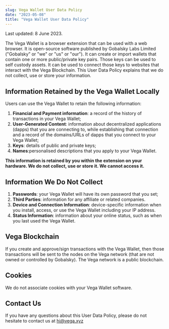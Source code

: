 ```yaml
---
slug: Vega Wallet User Data Policy
date: "2023-05-08"
title: "Vega Wallet User Data Policy"
---
```


Last updated: 8 June 2023.

The Vega Wallet is a browser extension that can be used with a web browser. It is open-source software published by Gobalsky Labs Limited ("Gobalsky” or "we" or "us" or "our"). It can create or import wallets that contain one or more public/private key pairs. Those keys can be used to self custody assets. It can be used to connect those keys to websites that interact with the Vega Blockchain. This User Data Policy explains that we do not collect, use or store your information.

## Information Retained by the Vega Wallet Locally

Users can use the Vega Wallet to retain the following information:
1. **Financial and Payment information**: a record of the history of transactions in your Vega Wallet;
2. **User-Generated Content**: information about decentralized applications (dapps) that you are connecting to, while establishing that connection and a record of the domains/URLs of dapps that you connect to your Vega Wallet;
3. **Keys**: details of public and private keys;
4. **Names**:personalised descriptions that you apply to your Vega Wallet.

**This information is retained by you within the extension on your hardware. We do not collect, use or store it. We cannot access it.**

## Information We Do Not Collect

1. **Passwords**: your Vega Wallet will have its own password that you set;
2. **Third Parties**: information for any affiliate or related companies.  
3. **Device and Connection Information**: device-specific information when you install, access, or use the Vega Wallet including your IP address. 
4. **Status Information**: information about your online status, such as when you last used the Vega Wallet.

## Vega Blockchain

If you create and approve/sign transactions with the Vega Wallet, then those transactions will be sent to the nodes on the Vega network (that are not owned or controlled by Gobalsky). The Vega network is a public blockchain.

## Cookies

We do not associate cookies with your Vega Wallet software.

## Contact Us

If you have any questions about this User Data Policy, please do not hesitate to contact us at hi@vega.xyz 
<br>
<br>
